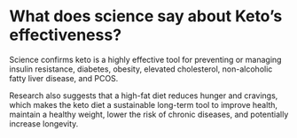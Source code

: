 # What does science say about Keto’s effectiveness?

Science confirms keto is a highly effective tool for preventing or managing insulin resistance, diabetes, obesity, elevated cholesterol, non-alcoholic fatty liver disease, and PCOS. 

Research also suggests that a high-fat diet reduces hunger and cravings, which makes the keto diet a sustainable long-term tool to improve health, maintain a healthy weight, lower the risk of chronic diseases, and potentially increase longevity.